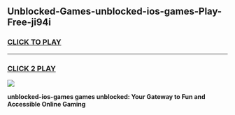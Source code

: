 
## Unblocked-Games-unblocked-ios-games-Play-Free-ji94i
<h3>
<a href="https://premium76.site?title=unblocked-ios-games&ref=20A">CLICK TO PLAY</a></h3>
<hr>

<h3>
<a href="https://premium76.site?title=unblocked-ios-games&ref=20A">CLICK 2 PLAY</a>
  
</h3>

<a href="https://premium76.site?title=unblocked-ios-games&ref=20A"><img src="https://clearcache.store/games.png"></a>


**unblocked-ios-games games unblocked: Your Gateway to Fun and Accessible Online Gaming**
